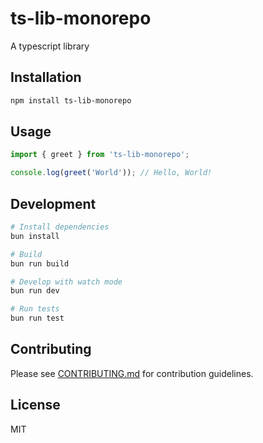 # ts-lib-monorepo

A typescript library

## Installation

```bash
npm install ts-lib-monorepo
```

## Usage

```typescript
import { greet } from 'ts-lib-monorepo';

console.log(greet('World')); // Hello, World!
```

## Development

```bash
# Install dependencies
bun install

# Build
bun run build

# Develop with watch mode
bun run dev

# Run tests
bun run test
```

## Contributing

Please see [CONTRIBUTING.md](./CONTRIBUTING.md) for contribution guidelines.

## License

MIT
